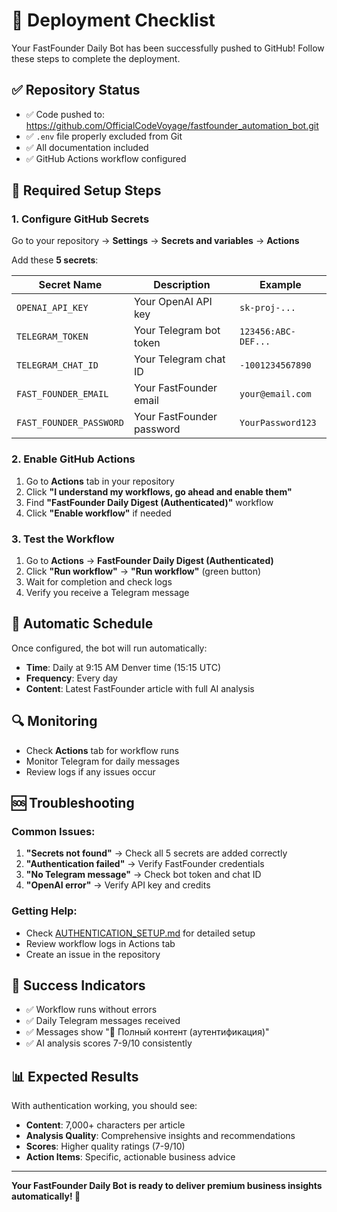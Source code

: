 # 🚀 Deployment Checklist

Your FastFounder Daily Bot has been successfully pushed to GitHub! Follow these steps to complete the deployment.

## ✅ Repository Status
- ✅ Code pushed to: https://github.com/OfficialCodeVoyage/fastfounder_automation_bot.git
- ✅ `.env` file properly excluded from Git
- ✅ All documentation included
- ✅ GitHub Actions workflow configured

## 🔧 Required Setup Steps

### 1. Configure GitHub Secrets
Go to your repository → **Settings** → **Secrets and variables** → **Actions**

Add these **5 secrets**:

| Secret Name | Description | Example |
|-------------|-------------|---------|
| `OPENAI_API_KEY` | Your OpenAI API key | `sk-proj-...` |
| `TELEGRAM_TOKEN` | Your Telegram bot token | `123456:ABC-DEF...` |
| `TELEGRAM_CHAT_ID` | Your Telegram chat ID | `-1001234567890` |
| `FAST_FOUNDER_EMAIL` | Your FastFounder email | `your@email.com` |
| `FAST_FOUNDER_PASSWORD` | Your FastFounder password | `YourPassword123` |

### 2. Enable GitHub Actions
1. Go to **Actions** tab in your repository
2. Click **"I understand my workflows, go ahead and enable them"**
3. Find **"FastFounder Daily Digest (Authenticated)"** workflow
4. Click **"Enable workflow"** if needed

### 3. Test the Workflow
1. Go to **Actions** → **FastFounder Daily Digest (Authenticated)**
2. Click **"Run workflow"** → **"Run workflow"** (green button)
3. Wait for completion and check logs
4. Verify you receive a Telegram message

## 📅 Automatic Schedule
Once configured, the bot will run automatically:
- **Time**: Daily at 9:15 AM Denver time (15:15 UTC)
- **Frequency**: Every day
- **Content**: Latest FastFounder article with full AI analysis

## 🔍 Monitoring
- Check **Actions** tab for workflow runs
- Monitor Telegram for daily messages
- Review logs if any issues occur

## 🆘 Troubleshooting

### Common Issues:
1. **"Secrets not found"** → Check all 5 secrets are added correctly
2. **"Authentication failed"** → Verify FastFounder credentials
3. **"No Telegram message"** → Check bot token and chat ID
4. **"OpenAI error"** → Verify API key and credits

### Getting Help:
- Check [AUTHENTICATION_SETUP.md](AUTHENTICATION_SETUP.md) for detailed setup
- Review workflow logs in Actions tab
- Create an issue in the repository

## 🎉 Success Indicators
- ✅ Workflow runs without errors
- ✅ Daily Telegram messages received
- ✅ Messages show "🔐 Полный контент (аутентификация)"
- ✅ AI analysis scores 7-9/10 consistently

## 📊 Expected Results
With authentication working, you should see:
- **Content**: 7,000+ characters per article
- **Analysis Quality**: Comprehensive insights and recommendations
- **Scores**: Higher quality ratings (7-9/10)
- **Action Items**: Specific, actionable business advice

---

**Your FastFounder Daily Bot is ready to deliver premium business insights automatically! 🚀** 